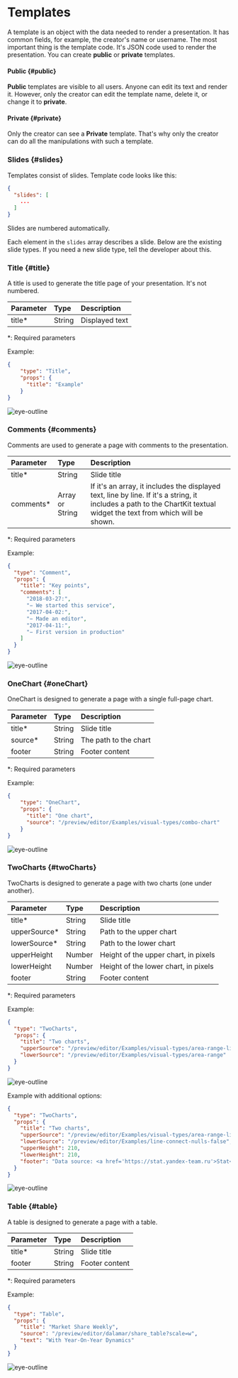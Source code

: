 
# Templates

A template is an object with the data needed to render a presentation.
It has common fields, for example, the creator's name or username. The most important thing is the template code. It's JSON code
used to render the presentation. You can create **public** or **private** templates.

#### Public {#public}

**Public** templates are visible to all users. Anyone can edit its text and render it. However, only the creator can edit the template name, delete it, or change it to **private**.

#### Private {#private}

Only the creator can see a **Private** template. That's why only the creator can do all the manipulations with such a template.

### Slides {#slides}

Templates consist of slides. Template code looks like this:
```json
{
  "slides": [
    ...
  ]
}
```

Slides are numbered automatically.

Each element in the `slides` array describes a slide. Below are the existing slide types.
If you need a new slide type, tell the developer about this.

### Title {#title}

A title is used to generate the title page of your presentation. It's not numbered.

| Parameter | Type | Description |
|:---|:---|:---
| title* | String | Displayed text |

\*: Required parameters

Example:
```json
{
    "type": "Title",
    "props": {
      "title": "Example"
    }
}
```

![eye-outline](../../_assets/datalens/internal/charts-pdf/1.png)

### Comments {#comments}

Comments are used to generate a page with comments to the presentation.

| Parameter | Type | Description |
|:---|:---|:---
| title* | String | Slide title |
| comments* | Array or String | If it's an array, it includes the displayed text, line by line. If it's a string, it includes a path to the ChartKit textual widget the text from which will be shown. |

\*: Required parameters

Example:
```json
{
  "type": "Comment",
  "props": {
    "title": "Key points",
    "comments": [
      "2018-03-27:",
      "− We started this service",
      "2017-04-02:",
      "− Made an editor",
      "2017-04-11:",
      "− First version in production"
    ]
  }
}
```
![eye-outline](../../_assets/datalens/internal/charts-pdf/2.png)

### OneChart {#oneChart}

OneChart is designed to generate a page with a single full-page chart.

| Parameter | Type | Description |
|:---|:---|:---
| title* | String | Slide title |
| source* | String | The path to the chart |
| footer | String | Footer content |

\*: Required parameters

Example:
```json
{
    "type": "OneChart",
    "props": {
      "title": "One chart",
      "source": "/preview/editor/Examples/visual-types/combo-chart"
    }
}
```
![eye-outline](../../_assets/datalens/internal/charts-pdf/3.png)

### TwoCharts {#twoCharts}

TwoCharts is designed to generate a page with two charts (one under another).

| Parameter | Type | Description |
|:---|:---|:---
| title* | String | Slide title |
| upperSource* | String | Path to the upper chart |
| lowerSource* | String | Path to the lower chart |
| upperHeight | Number | Height of the upper chart, in pixels |
| lowerHeight | Number | Height of the lower chart, in pixels |
| footer | String | Footer content |

\*: Required parameters

Example:
```json
{
  "type": "TwoCharts",
  "props": {
    "title": "Two charts",
    "upperSource": "/preview/editor/Examples/visual-types/area-range-line",
    "lowerSource": "/preview/editor/Examples/visual-types/area-range"
  }
}
```
![eye-outline](../../_assets/datalens/internal/charts-pdf/4.png)

Example with additional options:
```json
{
  "type": "TwoCharts",
  "props": {
    "title": "Two charts",
    "upperSource": "/preview/editor/Examples/visual-types/area-range-line",
    "lowerSource": "/preview/editor/Examples/line-connect-nulls-false",
    "upperHeight": 210,
    "lowerHeight": 210,
    "footer": "Data source: <a href='https://stat.yandex-team.ru'>Stat</a>"
  }
}
```
![eye-outline](../../_assets/datalens/internal/charts-pdf/6.png)

### Table {#table}

A table is designed to generate a page with a table.

| Parameter | Type | Description |
|:---|:---|:---
| title* | String | Slide title |
| footer | String | Footer content |

\*: Required parameters

Example:
```json
{
  "type": "Table",
  "props": {
    "title": "Market Share Weekly",
    "source": "/preview/editor/dalamar/share_table?scale=w",
    "text": "With Year-On-Year Dynamics"
  }
}
```
![eye-outline](../../_assets/datalens/internal/charts-pdf/5.png)
